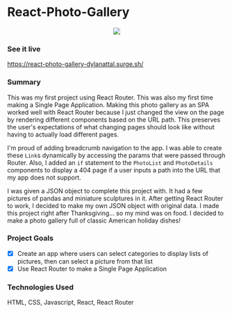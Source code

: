 # React-Photo-Gallery

<p align="center">
<img src="src/giphy-react-photo-gallery.gif">
<p>

### See it live

https://react-photo-gallery-dylanattal.surge.sh/

### Summary

This was my first project using React Router. This was also my first time making a Single Page Application. Making this photo gallery as an SPA worked well with React Router because I just changed the view on the page by rendering different components based on the URL path. This preserves the user's expectations of what changing pages should look like without having to actually load different pages.

I'm proud of adding breadcrumb navigation to the app. I was able to create these `Link`s dynamically by accessing the params that were passed through Router. Also, I added an `if` statement to the `PhotoList` and `PhotoDetails` components to display a 404 page if a user inputs a path into the URL that my app does not support.

I was given a JSON object to complete this project with. It had a few pictures of pandas and miniature sculptures in it. After getting React Router to work, I decided to make my own JSON object with original data. I made this project right after Thanksgiving... so my mind was on food. I decided to make a photo gallery full of classic American holiday dishes!

### Project Goals

- [x] Create an app where users can select categories to display lists of pictures, then can select a picture from that list
- [x] Use React Router to make a Single Page Application

### Technologies Used

HTML, CSS, Javascript, React, React Router
